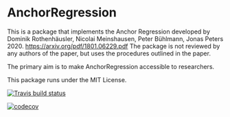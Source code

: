 # AnchorRegression

This is a package that implements the Anchor Regression developed by Dominik Rothenhäusler, Nicolai Meinshausen, Peter Bühlmann, Jonas Peters 2020. https://arxiv.org/pdf/1801.06229.pdf
The package is not reviewed by any authors of the paper, but uses the procedures outlined in the paper. 

The primary aim is to make AnchorRegression accessible to researchers. 

This package runs under the MIT License.

<!-- badges: start -->
[![Travis build status](https://travis-ci.com/simzim96/AnchorRegression.svg?branch=master)](https://travis-ci.com/simzim96/AnchorRegression)
<!-- badges: end -->

[![codecov](https://codecov.io/gh/simzim96/AnchorRegression/branch/master/graph/badge.svg?token=BPQQ90QPRI)](https://codecov.io/gh/simzim96/AnchorRegression)
